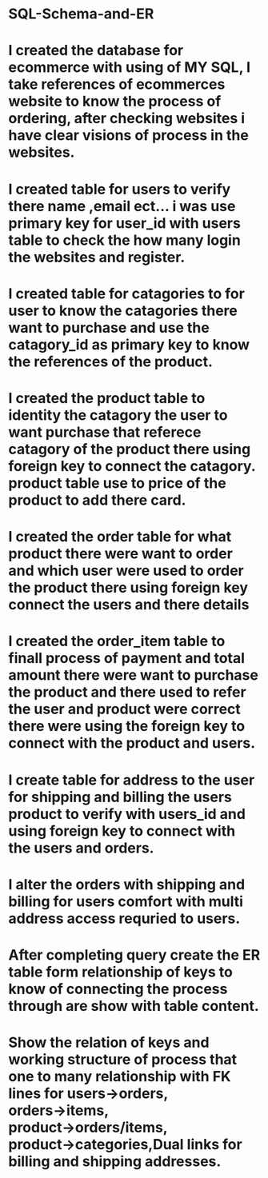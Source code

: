 # SQL-Schema-and-ER

# I created the database for ecommerce with using of MY SQL, I take references of ecommerces website to know the process of ordering, after checking websites i have clear visions of process in the websites.
 
# I created table for users to verify there name ,email ect... i was use primary key for user_id with users table to check the how many login the websites and register.

# I created table for catagories to for user to know the catagories there want to purchase and use the catagory_id as primary key to know the references of the product.

# I created the product table to identity the catagory the user to want purchase that referece catagory of the product there using foreign key to connect the catagory. product table use to price of the product to add there card.

# I created the order table for what product there were want to order and which user were used to order the product there using foreign key connect the users and there details

# I created the order_item table to finall process of payment and total amount there were want to purchase the product and there used to  refer the user and product were correct there were using the foreign key to connect with the product and users.  

# I create table for address to the user for shipping and billing the users product to verify with users_id and using foreign key to connect with the users and orders.

# I alter the orders with shipping and billing for users comfort with multi address access requried to users.

# After completing query create the ER table form relationship of keys to know of connecting the process through are show with table content.

# Show the relation of keys and working structure of process that one to many relationship with FK lines for users→orders, orders→items, product→orders/items, product→categories,Dual links for billing and shipping addresses.
